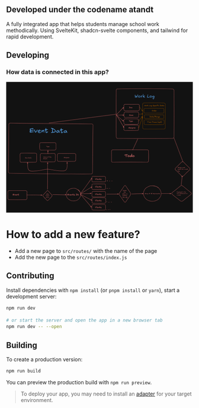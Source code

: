 ## Developed under the codename atandt

A fully integrated app that helps students manage school work methodically.
Using SvelteKit, shadcn-svelte components, and tailwind for rapid development.
## Developing

### How data is connected in this app?

![dataflow](./image.png)

# How to add a new feature?
- Add a new page to `src/routes/` with the name of the page
- Add the new page to the `src/routes/index.js`

## Contributing

Install dependencies with `npm install` (or `pnpm install` or `yarn`), start a development server:

```bash
npm run dev

# or start the server and open the app in a new browser tab
npm run dev -- --open
```

## Building

To create a production version:

```bash
npm run build
```

You can preview the production build with `npm run preview`.

> To deploy your app, you may need to install an [adapter](https://kit.svelte.dev/docs/adapters) for your target environment.

